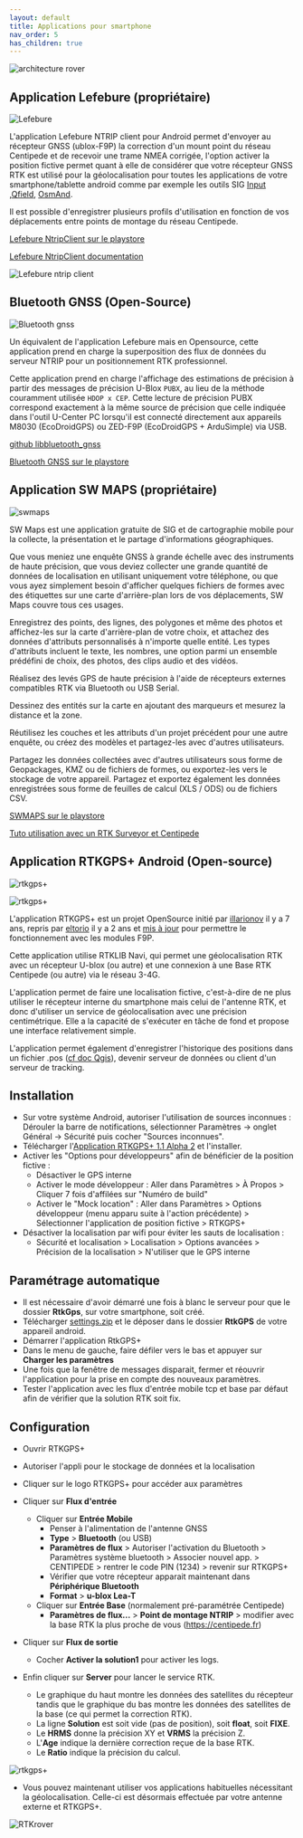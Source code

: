 ```yaml
---
layout: default
title: Applications pour smartphone
nav_order: 5
has_children: true
---
```


![architecture rover](https://jancelin.github.io/docs-centipedeRTK/assets/images/montage_rover/mm_rover_small.jpg)

## Application Lefebure (propriétaire)

![Lefebure](https://user-images.githubusercontent.com/6421175/131640187-087e385e-c2d6-4130-8bdc-1316ca53c0d0.png)

L'application Lefebure NTRIP client pour Android permet d'envoyer au récepteur GNSS (ublox-F9P) la correction d'un mount point du réseau Centipede et de recevoir une trame NMEA corrigée, l'option activer la position fictive permet quant à elle de considérer que votre récepteur GNSS RTK est utilisé pour la géolocalisation pour toutes les applications de votre smartphone/tablette android comme par exemple les outils SIG [Input](https://play.google.com/store/apps/details?id=uk.co.lutraconsulting&hl=fr&gl=fr) ,[Qfield](https://play.google.com/store/apps/details?id=ch.opengis.qfield&hl=fr&gl=fr), [OsmAnd](https://play.google.com/store/apps/details?id=net.osmand&hl=fr&gl=US).

Il est possible d'enregistrer plusieurs profils d'utilisation en fonction de vos déplacements entre points de montage du réseau Centipede.

[Lefebure NtripClient sur le playstore](https://play.google.com/store/apps/details?id=com.lefebure.ntripclient&hl=fr&gl=fr)

[Lefebure NtripClient documentation](http://lefebure.com/software/android-ntripclient/)

![Lefebure ntrip client](https://jancelin.github.io/docs-centipedeRTK/assets/images/montage_rover/lefebure.gif)

## Bluetooth GNSS (Open-Source)

![Bluetooth gnss](https://play-lh.googleusercontent.com/dLnImcx6IPTAN2pCbtBtoh5QDTuENf7hOsImlCxTlAAlmmR6OplAwOfcyeHaXaPoVaU=s180)

Un équivalent de l'application Lefebure mais en Opensource, cette application prend  en charge la superposition des flux de données du serveur NTRIP pour un positionnement RTK professionnel.

Cette application prend en charge l'affichage des estimations de précision à partir des messages de précision U-Blox ```PUBX```, au lieu de la méthode couramment utilisée ```HDOP x CEP```. Cette lecture de précision PUBX correspond exactement à la même source de précision que celle indiquée dans l'outil U-Center PC lorsqu'il est connecté directement aux appareils M8030 (EcoDroidGPS) ou ZED-F9P (EcoDroidGPS + ArduSimple) via USB.

[github libbluetooth_gnss](https://github.com/ykasidit/libbluetooth_gnss)

[Bluetooth GNSS sur le playstore](https://play.google.com/store/apps/details?id=com.clearevo.bluetooth_gnss)


## Application SW MAPS  (propriétaire)

![swmaps](https://play-lh.googleusercontent.com/J-ecYQoiNwYIg03fscsbkE_ozFiDxP4kgGTpr4Zau9JJArol-gBfhU0pWODUtj-Lacc=s180)

SW Maps est une application gratuite de SIG et de cartographie mobile pour la collecte, la présentation et le partage d'informations géographiques.

Que vous meniez une enquête GNSS à grande échelle avec des instruments de haute précision, que vous deviez collecter une grande quantité de données de localisation en utilisant uniquement votre téléphone, ou que vous ayez simplement besoin d'afficher quelques fichiers de formes avec des étiquettes sur une carte d'arrière-plan lors de vos déplacements, SW Maps couvre tous ces usages.

Enregistrez des points, des lignes, des polygones et même des photos et affichez-les sur la carte d'arrière-plan de votre choix, et attachez des données d'attributs personnalisés à n'importe quelle entité. Les types d'attributs incluent le texte, les nombres, une option parmi un ensemble prédéfini de choix, des photos, des clips audio et des vidéos.

Réalisez des levés GPS de haute précision à l'aide de récepteurs externes compatibles RTK via Bluetooth ou USB Serial.

Dessinez des entités sur la carte en ajoutant des marqueurs et mesurez la distance et la zone.

Réutilisez les couches et les attributs d'un projet précédent pour une autre enquête, ou créez des modèles et partagez-les avec d'autres utilisateurs.

Partagez les données collectées avec d'autres utilisateurs sous forme de Geopackages, KMZ ou de fichiers de formes, ou exportez-les vers le stockage de votre appareil. Partagez et exportez également les données enregistrées sous forme de feuilles de calcul (XLS / ODS) ou de fichiers CSV.

[SWMAPS sur le playstore](https://play.google.com/store/apps/details?id=np.com.softwel.swmaps&hl=fr&gl=fr)

[Tuto utilisation avec un RTK Surveyor et Centipede](https://www-iuem.univ-brest.fr/pops/attachments/2589)


## Application RTKGPS+ Android (Open-source)

![rtkgps+](https://jancelin.github.io/docs-centipedeRTK/assets/images/montage_rover/rtkgps_logo.png)

![rtkgps+](https://jancelin.github.io/docs-centipedeRTK/assets/images/montage_rover/rtkgps.png)

L'application RTKGPS+ est un projet OpenSource initié par [illarionov](https://github.com/illarionov/RtkGps) il y a 7 ans, repris par [eltorio](https://github.com/eltorio/RtkGps) il y a 2 ans et [mis à jour](https://github.com/jancelin/RtkGps/releases) pour permettre le fonctionnement avec les modules F9P.

Cette application utilise RTKLIB Navi, qui permet une géolocalisation RTK avec un récepteur U-blox (ou autre) et une connexion à une Base RTK Centipede (ou autre) via le réseau 3-4G.

L'application permet de faire une localisation fictive, c'est-à-dire de ne plus utiliser le récepteur interne du smartphone mais celui de l'antenne RTK, et donc d'utiliser un service de géolocalisation avec une précision centimétrique. Elle a la capacité de s'exécuter en tâche de fond et propose une interface relativement simple.

L'application permet également d'enregistrer l'historique des positions dans un fichier .pos ([cf doc Qgis](https://jancelin.github.io/docs-centipedeRTK/docs/base/positionnement.html#qgis)), devenir serveur de données ou client d'un serveur de tracking.

## Installation

* Sur votre système Android, autoriser l'utilisation de sources inconnues : Dérouler la barre de notifications, sélectionner Paramètres → onglet Général → Sécurité puis cocher "Sources inconnues".
* Télécharger l'[Application RTKGPS+ 1.1 Alpha 2](https://github.com/jancelin/RtkGps/releases/download/1.1-Alpha2/RtkGps-1_1alpha2.apk) et l'installer.
* Activer les "Options pour développeurs" afin de bénéficier de la position fictive :
  * Désactiver le GPS interne
  * Activer le mode développeur : Aller dans Paramètres > À Propos > Cliquer 7 fois d'affilées sur "Numéro de build"
  * Activer le "Mock location" : Aller dans Paramètres > Options développeur (menu apparu suite à l'action précédente) > Sélectionner l'application de position fictive > RTKGPS+
* Désactiver la localisation par wifi pour éviter les sauts de localisation :
  * Sécurité et localisation > Localisation > Options avancées > Précision de la localisation > N'utiliser que le GPS interne

## Paramétrage automatique

* Il est nécessaire d'avoir démarré une fois à blanc le serveur pour que le dossier **RtkGps**, sur votre smartphone, soit créé.
* Télécharger [settings.zip](https://github.com/jancelin/RtkGps/releases/download/1.1-Alpha2/settings.zip) et le déposer dans le dossier **RtkGPS** de votre appareil android.
* Démarrer l'application RtkGPS+
* Dans le menu de gauche, faire défiler vers le bas et appuyer sur **Charger les paramètres**
* Une fois que la fenêtre de messages disparait, fermer et réouvrir l'application pour la prise en compte des nouveaux paramètres.
* Tester l'application avec les flux d'entrée mobile tcp et base par défaut afin de vérifier que la solution RTK soit fix.

## Configuration

* Ouvrir RTKGPS+
* Autoriser l'appli pour le stockage de données et la localisation
* Cliquer sur le logo RTKGPS+ pour accéder aux paramètres
* Cliquer sur **Flux d'entrée**
  * Cliquer sur **Entrée Mobile**
    * Penser à l'alimentation de l'antenne GNSS
    * **Type** > **Bluetooth** (ou USB)
    * **Paramètres de flux** > Autoriser l'activation du Bluetooth > Paramètres système bluetooth > Associer nouvel app. > CENTIPEDE > rentrer le code PIN (1234) > revenir sur RTKGPS+
    * Vérifier que votre récepteur apparait maintenant dans **Périphérique Bluetooth**
    * **Format** > **u-blox Lea-T**
  * Cliquer sur **Entrée Base** (normalement pré-paramétrée Centipede)
    * **Paramètres de flux...** > **Point de montage NTRIP** > modifier avec la base RTK la plus proche de vous (https://centipede.fr)

* Cliquer sur **Flux de sortie**
  * Cocher **Activer la solution1** pour activer les logs.

* Enfin cliquer sur **Server** pour lancer le service RTK.
  * Le graphique du haut montre les données des satellites du récepteur tandis que le graphique du bas montre les données des satellites de la base (ce qui permet la correction RTK).
  * La ligne **Solution** est soit vide (pas de position), soit **float**, soit **FIXE**.
  * Le **HRMS** donne la précision XY et **VRMS** la précision Z.
  * L'**Age** indique la dernière correction reçue de la base RTK.
  * Le **Ratio** indique la précision du calcul.

![rtkgps+](https://jancelin.github.io/docs-centipedeRTK/assets/images/montage_rover/rtkgps.png)

* Vous pouvez maintenant utiliser vos applications habituelles nécessitant la géolocalisation. Celle-ci est désormais effectuée par votre antenne externe et RTKGPS+.

![RTKrover](https://jancelin.github.io/docs-centipedeRTK/assets/images/montage_rover/rtkgps_input.gif)
